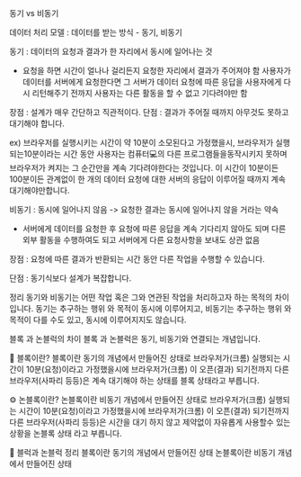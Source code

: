 동기 vs 비동기

데이터 처리 모델 : 데이터를 받는 방식 - 동기, 비동기

동기 : 데이터의 요청과 결과가 한 자리에서 동시에 일어나는 것 
- 요청을 하면 시간이 얼나나 걸리든지 요청한 자리에서 결과가 주어져야 함
사용자가 데이터를 서버에게 요청한다면 그 서버가 데이터 요청에 따른 응답을 사용자에게 다시 리턴해주기 전까지 사용자는 다른 활동을 할 수 없고 기다려야만 함

장점 : 설계가 매우 간단하고 직관적이다.
단점 : 결과가 주어질 때까지 아무것도 못하고 대기해야 합니다.

ex)
브라우저를 실행시키는 시간이 약 10분이 소모된다고 가정했을시, 브라우저가 실행되는10분이라는 시간 동안 사용자는 컴퓨터💻의 다른 프로그램들을동작시키지 못하며 브라우저가 켜지는 그 순간만을 계속 기다려야한다는 것입니다. 이 시간이 10분이든 100분이든 관계없이 한 개의 데이터 요청에 대한 서버의 응답이 이루어질 때까지 계속 대기해야만합니다.




비동기 : 동시에 일어나지 않음 -> 요청한 결과는 동시에 일어나지 않을 거라는 약속
- 서버에게 데이터를 요청한 후 요청에 따른 응답을 계속 기다리지 않아도 되며 다른 외부 활동을 수행하여도 되고 서버에게 다른 요청사항을 보내도 상관 없음

장점 : 요청에 따른 결과가 반환되는 시간 동안 다른 작업을 수행할 수 있습니다.

단점 : 동기식보다 설계가 복잡합니다.


정리
동기와 비동기는 어떤 작업 혹은 그와 연관된 작업을 처리하고자 하는 목적의 차이 입니다.
동기는 추구하는 행위 와 목적이 동시에 이루어지고,
비동기는 추구하는 행위 와 목적이 다를 수도 있고, 동시에 이루어지지도 않습니다.









블록 과 논블럭의 차이
블록 과 논블럭은 동기, 비동기와 연결되는 개념입니다.

🧱 블록이란?
블록이란 동기의 개념에서 만들어진 상태로
브라우저가(크롬) 실행되는 시간이 10분(요청)이라고 가정했을시에
브라우저가(크롬) 이 오픈(결과) 되기전까지 다른 브라우저(사파리 등등)은 계속 대기해야 하는 상태를 블록 상태라고 부릅니다.

⚙️ 논블록이란?
논블록이란 비동기 개념에서 만들어진 상태로
브라우저가(크롬) 실행되는 시간이 10분(요청)이라고 가정했을시에
브라우저가(크롬) 이 오픈(결과) 되기전까지 다른 브라우저(사파리 등등)은 시간을 대기 하지 않고 제약없이 자유롭게 사용할수 있는 상황을 논블록 상태 라고 부릅니다.

📝 블럭과 논블럭 정리
블록이란 동기의 개념에서 만들어진 상태
논블록이란 비동기 개념에서 만들어진 상태